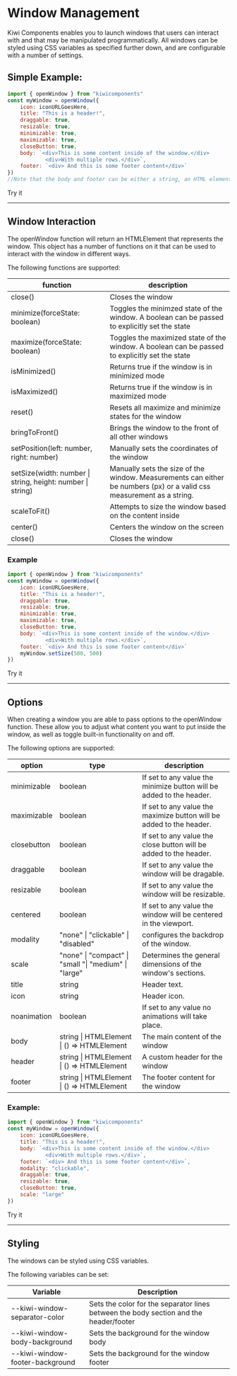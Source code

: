 # Window Management

Kiwi Components enables you to launch windows that users can interact with and that may be manipulated programmatically. All windows can be styled using CSS variables as specified further down, and are configurable with a number of settings.

## Simple Example:

```javascript
import { openWindow } from "kiwicomponents"
const myWindow = openWindow({
	icon: iconURLGoesHere,
	title: "This is a header!",
	draggable: true,
	resizable: true,
	minimizable: true,
	maximizable: true,
	closeButton: true,
	body: `<div>This is some content inside of the window.</div> 
			<div>With multiple rows.</div>`,
	footer: `<div> And this is some footer content</div>`
})
//Note that the body and footer can be either a string, an HTML element or a function that returns an HTML element.
```

<kiwi-button onclick="openWindow({draggable: true, resizable: true, minimizable: true, maximizable: true, closeButton: true})">Try it</kiwi-button>

---

## Window Interaction

The openWindow function will return an HTMLElement that represents the window. This object has a number of functions on it that can be used to interact with the window in different ways.

The following functions are supported:

| function                                                   | description                                                                                                           |
| ---------------------------------------------------------- | --------------------------------------------------------------------------------------------------------------------- |
| close()                                                    | Closes the window                                                                                                     |
| minimize(forceState: boolean)                              | Toggles the minimzed state of the window. A boolean can be passed to explicitly set the state                         |
| maximize(forceState: boolean)                              | Toggles the maximized state of the window. A boolean can be passed to explicitly set the state                        |
| isMinimized()                                              | Returns true if the window is in minimized mode                                                                       |
| isMaximized()                                              | Returns true if the window is in maximized mode                                                                       |
| reset()                                                    | Resets all maximize and minimize states for the window                                                                |
| bringToFront()                                             | Brings the window to the front of all other windows                                                                   |
| setPosition(left: number, right: number)                   | Manually sets the coordinates of the window                                                                           |
| setSize(width: number \| string, height: number \| string) | Manually sets the size of the window. Measurements can either be numbers (px) or a valid css measurement as a string. |
| scaleToFit()                                               | Attempts to size the window based on the content inside                                                               |
| center()                                                   | Centers the window on the screen                                                                                      |
| close()                                                    | Closes the window                                                                                                     |

### Example

```javascript
import { openWindow } from "kiwicomponents"
const myWindow = openWindow({
	icon: iconURLGoesHere,
	title: "This is a header!",
	draggable: true,
	resizable: true,
	minimizable: true,
	maximizable: true,
	closeButton: true,
	body: `<div>This is some content inside of the window.</div>
			<div>With multiple rows.</div>`,
	footer: `<div> And this is some footer content</div>`
    myWindow.setSize(500, 500)
})
```

<kiwi-button onclick="openWindow({draggable: true, resizable: true, minimizable: true, maximizable: true, closeButton: true}).setSize(500, 500);">Try it</kiwi-button>

---

## Options

When creating a window you are able to pass options to the openWindow function. These allow you to adjust what content you want to put inside the window, as well as toggle built-in functionality on and off.

The following options are supported:

| option      | type                                                  | description                                                          |
| ----------- | ----------------------------------------------------- | -------------------------------------------------------------------- |
| minimizable | boolean                                               | If set to any value the minimize button will be added to the header. |
| maximizable | boolean                                               | If set to any value the maximize button will be added to the header. |
| closebutton | boolean                                               | If set to any value the close button will be added to the header.    |
| draggable   | boolean                                               | If set to any value the window will be dragable.                     |
| resizable   | boolean                                               | If set to any value the window will be resizable.                    |
| centered    | boolean                                               | If set to any value the window will be centered in the viewport.     |
| modality    | "none" \| "clickable" \| "disabled"                   | configures the backdrop of the window.                               |
| scale       | "none" \| "compact" \| "small "\| "medium" \| "large" | Determines the general dimensions of the window's sections.          |
| title       | string                                                | Header text.                                                         |
| icon        | string                                                | Header icon.                                                         |
| noanimation | boolean                                               | If set to any value no animations will take place.                   |
| body        | string \| HTMLElement \| () => HTMLElement            | The main content of the window                                       |
| header      | string \| HTMLElement \| () => HTMLElement            | A custom header for the window                                       |
| footer      | string \| HTMLElement \| () => HTMLElement            | The footer content for the window                                    |

### Example:

```javascript
import { openWindow } from "kiwicomponents"
const myWindow = openWindow({
	icon: iconURLGoesHere,
	title: "This is a header!",
	body: `<div>This is some content inside of the window.</div>
			<div>With multiple rows.</div>`,
	footer: `<div> And this is some footer content</div>`,
	modality: "clickable",
	draggable: true,
	resizable: true,
	closeButton: true,
	scale: "large"
})
```

<kiwi-button onclick="openWindow({modality: 'clickable', scale: 'large', draggable: true, resizable: true, closeButton: true});">Try it</kiwi-button>

---

## Styling

The windows can be styled using CSS variables.

The following variables can be set:

| Variable                         | Description                                                                           |
| -------------------------------- | ------------------------------------------------------------------------------------- |
| --kiwi-window-separator-color    | Sets the color for the separator lines between the body section and the header/footer |
| --kiwi-window-body-background    | Sets the background for the window body                                               |
| --kiwi-window-footer-background  | Sets the background for the window footer                                             |
